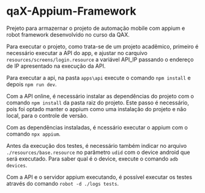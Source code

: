 # qaX-Appium-Framework
Prejeto para armazernar o projeto de automação mobile com appium e robot framework desenvolvido no curso da QAX.

Para executar o projeto, como trata-se de um projeto acadêmico, primeiro é necessário executar a API do app, e ajustar no carquivo `resources/screens/login.resource` a variável API_IP passando o endereço de IP apresentado na execução da API.

Para executar a api, na pasta `apps\api` execute o comando `npm install` e depois `npm run dev`.

Com a API online, é necessário instalar as dependências do projeto com o comando `npm install` da pasta raiz do projeto.
    Este passo é necessário, pois foi optado manter o appium como uma instalação do projeto e não local, para o controle de versão.

Com as dependências instaladas, é ncessário executar o appium com o comando `npx appium`.

Antes da execução dos testes, é necessário também indicar no arquivo `./resources/base.resource` no parâmetro `udid` com o device android que será executado. Para saber qual é o device, execute o comando `adb devices`.

Com a API e o servidor appium executando, é possível executar os testes através do comando `robot -d ./logs tests`.